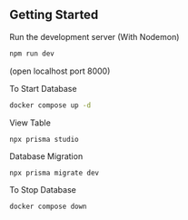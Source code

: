## Getting Started

Run the development server (With Nodemon)

```bash
npm run dev
```
(open localhost port 8000)

To Start Database
```bash
docker compose up -d
```
View Table
```
npx prisma studio
```
Database Migration
```
npx prisma migrate dev
```

To Stop Database
```bash
docker compose down
```


